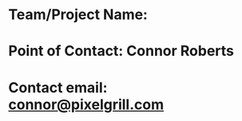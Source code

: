 # Team/Project Name: <raftapp>
# Point of Contact: Connor Roberts
# Contact email: connor@pixelgrill.com


